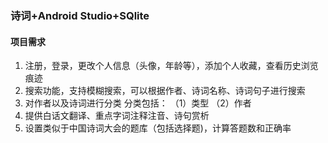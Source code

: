 ### 诗词+Android Studio+SQlite

####  项目需求
1.	注册，登录，更改个人信息（头像，年龄等），添加个人收藏，查看历史浏览痕迹
2.	搜索功能，支持模糊搜索，可以根据作者、诗词名称、诗词句子进行搜索
3.	对作者以及诗词进行分类
分类包括：
（1）类型
（2）作者
4.	提供白话文翻译、重点字词注释注音、诗句赏析
5.	设置类似于中国诗词大会的题库（包括选择题)，计算答题数和正确率